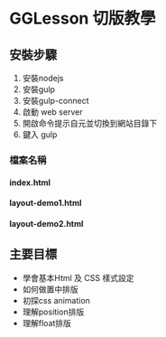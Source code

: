 # GGLesson 切版教學

## 安裝步驟

1.  安裝nodejs
2.  安裝gulp
2.  安裝gulp-connect
3.  啟動 web server
5.  開啟命令提示自元並切換到網站目錄下
6.  鍵入 gulp

### 檔案名稱

#### index.html
#### layout-demo1.html
#### layout-demo2.html

##  主要目標

*  學會基本Html 及 CSS 樣式設定
*  如何做置中排版
*  初探css animation
*  理解position排版
*  理解float排版
